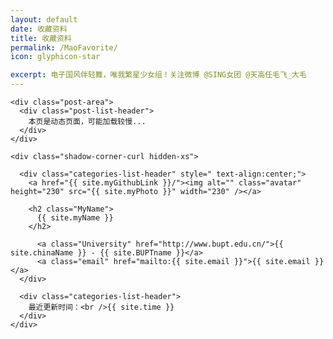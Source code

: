 ```yaml
---
layout: default
date: 收藏资料
title: 收藏资料
permalink: /MaoFavorite/
icon: glyphicon-star

excerpt: 电子国风伴轻舞，唯我繁星少女组！关注微博 @SING女团 @天高任毛飞_大毛
---
```


<div id="index" class="row">
  <div class="col-sm-9" id="MaoFavor">

    <div class="post-area">
      <div class="post-list-header">
        本页是动态页面，可能加载较慢...
      </div>
    </div>
  </div>


  <div class="col-sm-3">

    <div class="shadow-corner-curl hidden-xs">

      <div class="categories-list-header" style=" text-align:center;">
        <a href="{{ site.myGithubLink }}/"><img alt="" class="avatar" height="230" src="{{ site.myPhoto }}" width="230" /></a>

        <h2 class="MyName">
          {{ site.myName }}
        </h2>

          <a class="University" href="http://www.bupt.edu.cn/">{{ site.chinaName }} - {{ site.BUPTname }}</a>
          <a class="email" href="mailto:{{ site.email }}">{{ site.email }}</a>
      </div>

      <div class="categories-list-header">
        最近更新时间：<br />{{ site.time }}
      </div>
    </div>
  </div>
</div>


<script type="text/javascript">
    $.ajax({
        url:"{{ site.url }}/resources/Dynamic/MyFavorite.json",
        // url: "http://192.168.1.101:4000/resources/Dynamic/MyFavorite.json",
        type: "GET",
        success: function (data) {

            var MaoFavor = document.getElementById("MaoFavor")
            var content = ""
            var first = 1

            for (var category in data) {
                if (1 == first) {
                    content += "<div class=\"post-area\"><div class=\"post-list-header\">" + category + "</div>" +
                        "<div class=\"post-list-body\"><div class=\"all-posts\" post-cate=\"All\">"
                    first = 0
                } else {
                    content += "<div class=\"post-area\" style=\"margin-top:20px\"><div class=\"post-list-header\">" + category + "</div>" +
                        "<div class=\"post-list-body\"><div class=\"all-posts\" post-cate=\"All\">"
                }

                var favors = data[category]
                for (var i = 0; i < favors.length; i++) {
                    content +=
                        "<a class=\"post-list-item\" href=\"" + favors[i]["link"] + "\">" +
                        "<h2>" + favors[i]["title"] + "</h2>" +
                        "<div><span class=\"\">" + favors[i]["time"] + "</span>" +
                        "<span class=\"\" style=\"float:right\">" + favors[i]["subtitle"] + "</span></div>" +
                        "</a>"
                }

                content += "</div></div></div>"
            }
            MaoFavor.innerHTML = content
        }
    });
</script>
